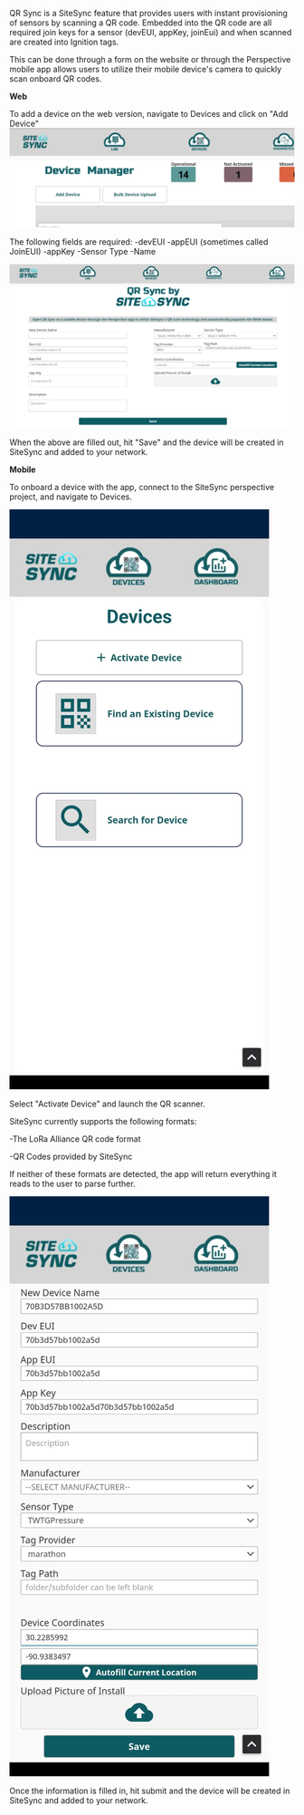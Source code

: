 

QR Sync is a SiteSync feature that provides users with instant provisioning of sensors by scanning a QR code. Embedded
into the QR code are all required join keys for a sensor (devEUI, appKey, joinEui) and when scanned are created into
Ignition tags.

This can be done through a form on the website or through the Perspective mobile app allows users to utilize their mobile device's camera to quickly scan onboard QR codes. 

**Web**

To add a device on the web version, navigate to Devices and click on "Add Device"
![addDeviceButton](../../assets/website_adddeivce.png)


The following fields are required:
-devEUI
-appEUI (sometimes called JoinEUI)
-appKey
-Sensor Type
-Name

![addDeviceForm](../../assets/deviceAddDesktop.png)

When the above are filled out, hit "Save" and the device will be created in SiteSync and added to your network.

**Mobile**

To onboard a device with the app, connect to the SiteSync perspective project, and navigate to Devices.

![addDeviceMobile](../../assets/mobileAddDevice.jfif)

Select "Activate Device" and launch the QR scanner.


SiteSync currently supports the following formats:

-The LoRa Alliance QR code format 

-QR Codes provided by SiteSync

If neither of these formats are detected, the app will return everything it reads to the user to parse further.


![addDeviceMobile](../../assets/QRSync.jfif)

Once the information is filled in, hit submit and the device will be created in SiteSync and added to your network.

